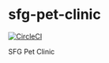 # sfg-pet-clinic

[![CircleCI](https://circleci.com/gh/fsilkswan/sfg-pet-clinic.svg?style=svg)](https://circleci.com/gh/fsilkswan/sfg-pet-clinic)

SFG Pet Clinic
